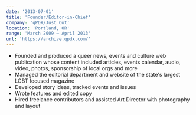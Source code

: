 ```yaml
---
date: '2013-07-01'
title: 'Founder/Editor-in-Chief'
company: 'qPDX/Just Out'
location: 'Portland, OR'
range: 'March 2009 – April 2013'
url: 'https://archive.qpdx.com/'
---
```


- Founded and produced a queer news, events and culture web publication whose content included articles, events calendar, audio, video, photos, sponsorship of local orgs and more
- Managed the editorial department and website of the state's largest LGBT focused magazine
- Developed story ideas, tracked events and issues
- Wrote features and edited copy
- Hired freelance contributors and assisted Art Director with photography and layout
